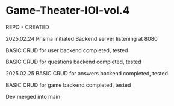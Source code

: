 # Game-Theater-IOI-vol.4

REPO - CREATED

2025.02.24
Prisma initiated
Backend server listening at 8080 

BASIC CRUD for user backend completed, tested

BASIC CRUD for questions backend completed, tested

2025.02.25
BASIC CRUD for answers backend completed, tested

BASIC CRUD for game backend completed, tested

Dev merged into main
